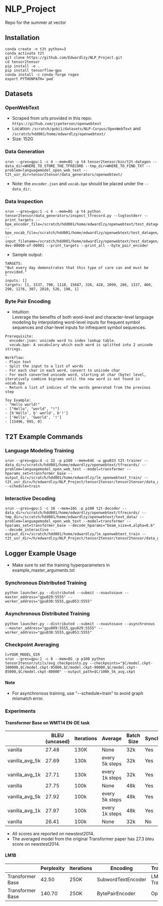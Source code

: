 # NLP_Project
Repo for the summer at vector

## Installation
```
conda create -n t2t python=3
conda activate t2t
git clone https://github.com/Edwardlzy/NLP_Project.git
cd tensor2tensor
pip install -e .
pip install tensorflow-gpu
conda install -c conda-forge regex
export PYTHONPATH=`pwd`
```

## Datasets
### OpenWebText
+ Scraped from urls provided in this repo: `https://github.com/jcpeterson/openwebtext`
+ Location: `/scratch/gobi1/datasets/NLP-Corpus/OpenWebText` and `/scratch/hdd001/home/edwardlzy/openwebtext/`
+ Size: 152G

### Data Generation
```
srun --gres=gpu:1 -c 4 --mem=8G -p t4 tensor2tensor/bin/t2t-datagen --data_dir=WHERE_TO_STORE_THE_TFRECORD --tmp_dir=WHERE_TO_FIND_TXT --problem=languagemodel_open_web_text --t2t_usr_dir=tensor2tensor/data_generators/openwebtext/
```
+ Note: the `encoder.json` and `vocab.bpe` should be placed under the `--data_dir`.

### Data Inspection
```
srun --gres=gpu:1 -c 4 --mem=8G -p t4 python tensor2tensor/data_generators/inspect_tfrecord.py --logtostderr --print_targets --bpe_encoder_file=/scratch/hdd001/home/edwardlzy/openwebtext/test_datagen/data/encoder.json --bpe_vocab_file=/scratch/hdd001/home/edwardlzy/openwebtext/test_datagen/data/vocab.bpe --input_filename=/scratch/hdd001/home/edwardlzy/openwebtext/test_datagen/data/languagemodel_open_web_text-dev-00000-of-00001 --print_targets --print_all --byte_pair_encoder
```
+ Sample output:
```
TARGETS:
"But every day demonstrates that this type of care can and must be provided."
"
inputs: []
targets: [1, 1537, 790, 1110, 15687, 326, 428, 2099, 286, 1337, 460, 290, 1276, 307, 2810, 526, 198, 1]
```

### Byte Pair Encoding
+ Intuition: <br />
Leverage the benefits of both word-level and character-level language modeling by interpolating word-level inputs for frequent symbol sequences and char-level inputs for infrequent symbol sequences.
```
Prerequisite: 
  encoder.json: unicode word to index lookup table.
  vocab.bpe: A vocabulary which each word is splitted into 2 unicode strings.

Workflow:
- Plain text
- Split the input to a list of words
- For each char in each word, convert to unicode char
- For each converted unicode word, starting at char (byte) level, iteratively combine bigrams until the new word is not found in vocab.bpe
- Return a list of indices of the words generated from the previous step

Toy Example:
- "Hello world!"
- ["Hello", "world", "!"]
- [b'Hello', b' world', b'!']
- ['Hello', 'Ġworld', '!']
- [15496, 995, 0]
```

## T2T Example Commands
### Language Modeling Training
```
srun --gres=gpu:4 -c 32 -p p100 --mem=64G -w gpu033 t2t-trainer --data_dir=/scratch/hdd001/home/edwardlzy/openwebtext/tfrecords/ --problem=languagemodel_open_web_text --model=transformer --hparams_set=transformer_base --output_dir=/scratch/hdd001/home/edwardlzy/lm_openwebtext_train/ --t2t_usr_dir=/h/edwardlzy/NLP_Project/tensor2tensor/tensor2tensor/data_generators/openwebtext/ --schedule=train
```
### Interactive Decoding
```
srun --gres=gpu:1 -c 16 --mem=16G -p p100 t2t-decoder --data_dir=/scratch/hdd001/home/edwardlzy/openwebtext/tfrecords/ --tmp_dir=/scratch/hdd001/home/edwardlzy/openwebtext/text_data/ --problem=languagemodel_open_web_text --model=transformer --hparams_set=transformer_base --decode_hparams="beam_size=4,alpha=0.6" --decode_interactive --output_dir=/scratch/hdd001/home/edwardlzy/lm_openwebtext_train --t2t_usr_dir=/h/edwardlzy/NLP_Project/tensor2tensor/tensor2tensor/data_generators/openwebtext/
```

## Logger Example Usage
+ Make sure to set the training hyperparameters in example_master_arguments.txt

### Synchronous Distributed Training
```
python launcher.py --distributed --submit --noautosave --master_address="gpu029:5555" --worker_address="gpu030:5555,gpu053:5555"
```

### Asynchronous Distributed Training
```
python launcher.py --distributed --submit --noautosave --asynchronous --master_address="gpu009:5555,gpu029:5555" --worker_address="gpu030:5555,gpu053:5555"
```

### Checkpoint Averaging
```
C=YOUR_MODEL_DIR
srun --gres=gpu:1 -c 8 --mem=8G -p p100 python tensor2tensor/utils/avg_checkpoints.py --checkpoints="$C/model.ckpt-100000,$C/model.ckpt-95000,$C/model.ckpt-90000,$C/model.ckpt-85000,$C/model.ckpt-80000" --output_path=$C/100k_5k_avg.ckpt
```

#### Note
+ For asynchronous training, use "--schedule=train" to avoid graph mismatch error.


### Experiments
#### Transformer Base on WMT14 EN-DE task
|   | BLEU (uncased) | Iterations | Average | Batch Size | Synchronous |
|---|---|---|---|---|---|
| vanilla | 27.48 | 130K | None | 32k | Yes |
| vanilla_avg_5k | 27.69 | 130k | every 5k steps | 32k | Yes |
| vanilla_avg_1k | 27.71 | 130k | every 1k steps | 32k | Yes |
| vanilla | 27.75 |  100k | None | 48k | Yes |
| vanilla_avg_5k | 27.92 | 100k | every 5k steps | 48k | Yes |
| vanilla_avg_1k | 27.97 | 100k | every 1k steps | 48k | Yes |
| vanilla | 26.41 |  100k | None | 32k | No |

+ All scores are reported on newstest2014.
+ The averaged model from the original Transformer paper has 27.3 bleu score on newstest2014.

#### LM1B 
|   | Perplexity | Iterations | Encoding | Training Data |
|---|---|---|---|---|
| Transformer Base | 42.50 | 250K | SubwordTextEncoder | LM1B Training Set |
| Transformer Base | 140.70 | 250K | BytePairEncoder | OpenWebText |

